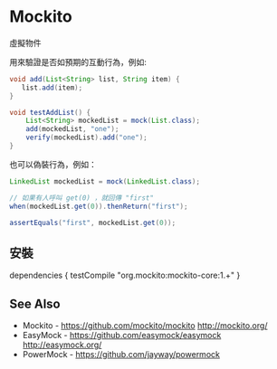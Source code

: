 # Mockito

虛擬物件

用來驗證是否如預期的互動行為，例如:

```java
void add(List<String> list, String item) {
   list.add(item);
}

void testAddList() {
    List<String> mockedList = mock(List.class);
    add(mockedList, "one");
    verify(mockedList).add("one");
}
```

也可以偽裝行為，例如：

```java
LinkedList mockedList = mock(LinkedList.class);

// 如果有人呼叫 get(0) ，就回傳 "first"
when(mockedList.get(0)).thenReturn("first");

assertEquals("first", mockedList.get(0));
```

## 安裝

dependencies { testCompile "org.mockito:mockito-core:1.+" }

## See Also

* Mockito - https://github.com/mockito/mockito http://mockito.org/
* EasyMock - https://github.com/easymock/easymock http://easymock.org/
* PowerMock - https://github.com/jayway/powermock
